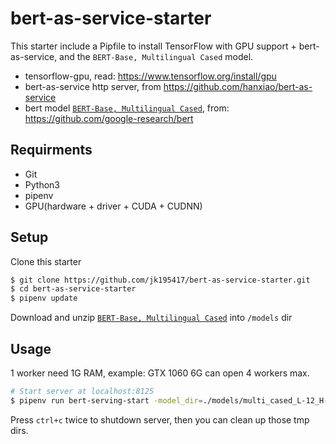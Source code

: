 # bert-as-service-starter

This starter include a Pipfile to install TensorFlow with GPU support + bert-as-service, and the `BERT-Base, Multilingual Cased` model.

- tensorflow-gpu, read: https://www.tensorflow.org/install/gpu
- bert-as-service http server, from https://github.com/hanxiao/bert-as-service
- bert model [`BERT-Base, Multilingual Cased`](https://storage.googleapis.com/bert_models/2018_11_23/multi_cased_L-12_H-768_A-12.zip), from: https://github.com/google-research/bert

## Requirments

- Git
- Python3
- pipenv
- GPU(hardware + driver + CUDA + CUDNN)

## Setup

Clone this starter

```sh
$ git clone https://github.com/jk195417/bert-as-service-starter.git
$ cd bert-as-service-starter
$ pipenv update
```
Download and unzip [`BERT-Base, Multilingual Cased`](https://storage.googleapis.com/bert_models/2018_11_23/multi_cased_L-12_H-768_A-12.zip) into `/models` dir

## Usage

1 worker need 1G RAM, example: GTX 1060 6G can open 4 workers max.

```sh
# Start server at localhost:8125
$ pipenv run bert-serving-start -model_dir=./models/multi_cased_L-12_H-768_A-12 -num_worker=4 -http_port=8125 -http_max_connect=20
```

Press `ctrl+c` twice to shutdown server, then you can clean up those tmp dirs.
